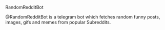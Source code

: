  RandomRedditBot 
 
@RandomRedditBot is a telegram bot which fetches random funny posts, images, gifs and memes from popular Subreddits.

